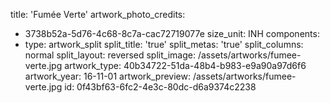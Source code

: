 title: 'Fumée Verte'
artwork_photo_credits:
  - 3738b52a-5d76-4c68-8c7a-cac72719077e
size_unit: INH
components:
  -
    type: artwork_split
    split_title: 'true'
    split_metas: 'true'
    split_columns: normal
    split_layout: reversed
    split_image: /assets/artworks/fumee-verte.jpg
artwork_type: 40b34722-51da-48b4-b983-e9a90a97d6f6
artwork_year: 16-11-01
artwork_preview: /assets/artworks/fumee-verte.jpg
id: 0f43bf63-6fc2-4e3c-80dc-d6a9374c2238
